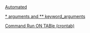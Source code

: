 [Automated](https://jobs.dicoding.com/dicoding-indonesia/it-automation-officer-fulltime-wfo-62f4797bdf/315)

[* arguments and ** keyword_arguments](https://www.google.com/amp/s/www.geeksforgeeks.org/args-kwargs-python/amp/)

[Command Run ON TABle (crontab)](https://www.niagahoster.co.id/blog/cron-job/)
